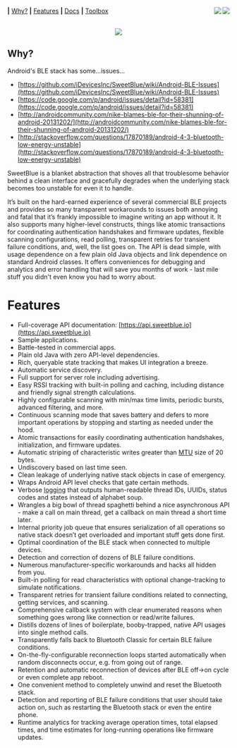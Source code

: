 <b>|</b>&nbsp;<a href='#why'>Why?</a>
<b>|</b>&nbsp;<a href='#features'>Features</a>
<b>|</b>&nbsp;<a href="https://sweetblue.io/docs">Docs</a>
<b>|</b>&nbsp;<a href="https://play.google.com/store/apps/details?id=com.idevicesinc.sweetblue.toolbox">Toolbox</a>
<img align="right" src="https://github.com/HubbellCorp/SweetBlue/actions/workflows/build_and_test.yml/badge.svg" />
<img align="right" src="https://img.shields.io/badge/version-4.0.0-blue.svg" />

<p align="center">
  <br>
  <a href="https://sweetblue.io">
    <img src="https://idevicesinc.com/sweetblue/downloads/sweetblue_logo.png" />
  </a>
</p>

Why?
----

Android's BLE stack has some...issues...

* [https://github.com/iDevicesInc/SweetBlue/wiki/Android-BLE-Issues](https://github.com/iDevicesInc/SweetBlue/wiki/Android-BLE-Issues)
* [https://code.google.com/p/android/issues/detail?id=58381](https://code.google.com/p/android/issues/detail?id=58381)
* [http://androidcommunity.com/nike-blames-ble-for-their-shunning-of-android-20131202/](http://androidcommunity.com/nike-blames-ble-for-their-shunning-of-android-20131202/)
* [http://stackoverflow.com/questions/17870189/android-4-3-bluetooth-low-energy-unstable](http://stackoverflow.com/questions/17870189/android-4-3-bluetooth-low-energy-unstable)

SweetBlue is a blanket abstraction that shoves all that troublesome behavior behind a clean interface 
and gracefully degrades when the underlying stack becomes too unstable for even it to handle.

It’s built on the hard-earned experience of several commercial BLE projects and provides so many transparent 
workarounds to issues both annoying and fatal that it’s frankly impossible to imagine writing an app without
 it. It also supports many higher-level constructs, things like atomic transactions for coordinating 
 authentication handshakes and firmware updates, flexible scanning configurations, read polling, transparent
  retries for transient failure conditions, and, well, the list goes on. The API is dead simple, with usage
   dependence on a few plain old Java objects and link dependence on standard Android classes. It offers
    conveniences for debugging and analytics and error handling that will save you months of work - last
     mile stuff you didn't even know you had to worry about.

Features
========

*	Full-coverage API documentation: [https://api.sweetblue.io](https://api.sweetblue.io)
*	Sample applications.
*	Battle-tested in commercial apps.
*	Plain old Java with zero API-level dependencies.
*	Rich, queryable state tracking that makes UI integration a breeze.
*	Automatic service discovery.
*	Full support for server role including advertising.
*	Easy RSSI tracking with built-in polling and caching, including distance and friendly signal strength calculations.
*	Highly configurable scanning with min/max time limits, periodic bursts, advanced filtering, and more.
*	Continuous scanning mode that saves battery and defers to more important operations by stopping and starting as needed under the hood.
*	Atomic transactions for easily coordinating authentication handshakes, initialization, and firmware updates.
* 	Automatic striping of characteristic writes greater than [MTU](http://en.wikipedia.org/wiki/Maximum_transmission_unit) size of 20 bytes.
*	Undiscovery based on last time seen.
*	Clean leakage of underlying native stack objects in case of emergency.
*	Wraps Android API level checks that gate certain methods.
*	Verbose [logging](https://github.com/iDevicesInc/SweetBlue/wiki/Logging) that outputs human-readable thread IDs, UUIDs, status codes and states instead of alphabet soup.
*	Wrangles a big bowl of thread spaghetti behind a nice asynchronous API - make a call on main thread, get a callback on main thread a short time later.
*	Internal priority job queue that ensures serialization of all operations so native stack doesn’t get overloaded and important stuff gets done first.
*	Optimal coordination of the BLE stack when connected to multiple devices.
*	Detection and correction of dozens of BLE failure conditions.
*	Numerous manufacturer-specific workarounds and hacks all hidden from you.
*	Built-in polling for read characteristics with optional change-tracking to simulate notifications.
*	Transparent retries for transient failure conditions related to connecting, getting services, and scanning.
*	Comprehensive callback system with clear enumerated reasons when something goes wrong like connection or read/write failures.
*	Distills dozens of lines of boilerplate, booby-trapped, native API usages into single method calls.
*	Transparently falls back to Bluetooth Classic for certain BLE failure conditions.
*	On-the-fly-configurable reconnection loops started automatically when random disconnects occur, e.g. from going out of range.
*	Retention and automatic reconnection of devices after BLE off->on cycle or even complete app reboot.
*	One convenient method to completely unwind and reset the Bluetooth stack.
*	Detection and reporting of BLE failure conditions that user should take action on, such as restarting the Bluetooth stack or even the entire phone.
*	Runtime analytics for tracking average operation times, total elapsed times, and time estimates for long-running operations like firmware updates.
